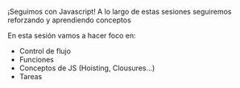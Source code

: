 ¡Seguimos con Javascript! A lo largo de estas sesiones seguiremos reforzando y aprendiendo conceptos

En esta sesión vamos a hacer foco en:

- Control de flujo
- Funciones
- Conceptos de JS (Hoisting, Clousures…)
- Tareas